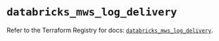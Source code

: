# `databricks_mws_log_delivery`

Refer to the Terraform Registry for docs: [`databricks_mws_log_delivery`](https://registry.terraform.io/providers/databricks/databricks/1.49.1/docs/resources/mws_log_delivery).
